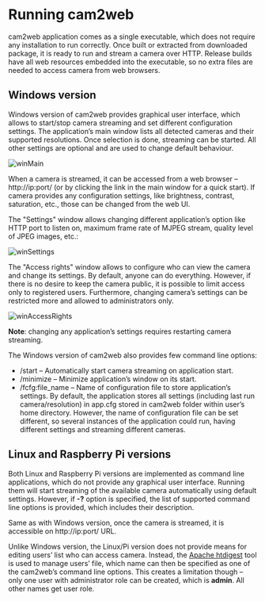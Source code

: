 # Running cam2web
cam2web application comes as a single executable, which does not require any installation to run correctly. Once built or extracted from downloaded package, it is ready to run and stream a camera over HTTP.  Release builds have all web resources embedded into the executable, so no extra files are needed to access camera from web browsers.

## Windows version
Windows version of cam2web provides graphical user interface, which allows to start/stop camera streaming and set different configuration settings. The application’s main window lists all detected cameras and their supported resolutions. Once selection is done, streaming can be started. All other settings are optional and are used to change default behaviour.

![winMain](https://github.com/cvsandbox/cam2web/blob/master/images/win_main.png)

When a camera is streamed, it can be accessed from a web browser – http://ip:port/ (or by clicking the link in the main window for a quick start). If camera provides any configuration settings, like brightness, contrast, saturation, etc., those can be changed from the web UI.

The "Settings" window allows changing different application’s option like HTTP port to listen on, maximum frame rate of MJPEG stream, quality level of JPEG images, etc.:

![winSettings](https://github.com/cvsandbox/cam2web/blob/master/images/win_settings.png)

The "Access rights" window allows to configure who can view the camera and change its settings. By default, anyone can do everything. However, if there is no desire to keep the camera public, it is possible to limit access only to registered users. Furthermore, changing camera’s settings can be restricted more and allowed to administrators only.

![winAccessRights](https://github.com/cvsandbox/cam2web/blob/master/images/win_access_rights.png)

**Note**: changing any application’s settings requires restarting camera streaming.

The Windows version of cam2web also provides few command line options:
* /start – Automatically start camera streaming on application start.
* /minimize – Minimize application’s window on its start.
* /fcfg:file_name – Name of configuration file to store application’s settings. By default, the application stores all settings (including last run camera/resolution) in app.cfg stored in cam2web folder within user’s home directory. However, the name of configuration file can be set different, so several instances of the application could run, having different settings and streaming different cameras.

## Linux and Raspberry Pi versions
Both Linux and Raspberry Pi versions are implemented as command line applications, which do not provide any graphical user interface. Running them will start streaming of the available camera automatically using default settings. However, if **-?** option is specified, the list of supported command line options is provided, which includes their description.

Same as with Windows version, once the camera is streamed, it is accessible on http://ip:port/ URL.

Unlike Windows version, the Linux/Pi version does not provide means for editing users’ list who can access camera. Instead, the [Apache htdigest](https://httpd.apache.org/docs/2.4/programs/htdigest.html) tool is used to manage users’ file, which name can then be specified as one of the cam2web’s command line options. This creates a limitation though – only one user with administrator role can be created, which is **admin**. All other names get user role.

